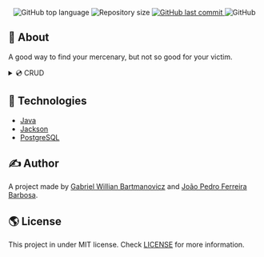 <p align="center">
  <img alt="GitHub top language" src="https://img.shields.io/github/languages/top/obielwb/find-your-serial-killer.svg">

  <img alt="Repository size" src="https://img.shields.io/github/repo-size/obielwb/find-your-serial-killer.svg">
  <a href="https://github.com/obielwb/find-your-serial-killer/commits">
    <img alt="GitHub last commit" src="https://img.shields.io/github/last-commit/obielwb/find-your-serial-killer.svg">
  </a>
  <img alt="GitHub" src="https://img.shields.io/github/license/obielwb/find-your-serial-killer.svg">
</p>

## 🎯 About

A good way to find your mercenary, but not so good for your victim.

<details>
<summary>💿 CRUD</summary>

### ✏ Create
```
- Name
- Weapons
- Times hired
- Kills confirmed
- Price per kill
- Postal code
- Address number
- Address continued
```

### 📰 Read
```
- ID?
- Name?
```

### 🗃️ Update
```
- Weapons?
- Times hired?
- Kills confirmed?
- Price per kill?
- Postal code?
- Address number?
- Address continued?
```

### 🗑️ Delete
```
- ID?
- Name?
```
</details>

## :rocket: Technologies

- [Java](https://www.java.com/)
- [Jackson](https://github.com/FasterXML/jackson/)
- [PostgreSQL](https://www.postgresql.org/)

## ✍️ Author

A project made by [Gabriel Willian Bartmanovicz](https://github.com/obielwb) and [João Pedro Ferreira Barbosa](https://github.com/oJPBarbosa).

## 🌎 License

This project in under MIT license. Check [LICENSE](https://github.com/obielwb/find-your-serial-killer/blob/main/LICENSE) for more information.
